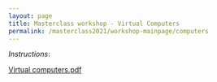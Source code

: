 ```yaml
---
layout: page
title: Masterclass workshop - Virtual Computers
permalink: /masterclass2021/workshop-mainpage/computers
---
```


*Instructions*:

[Virtual computers.pdf](https://github.com/ImmuneDynamics/ImmuneDynamics.github.io/files/7408842/Virtual.computers.pdf)

